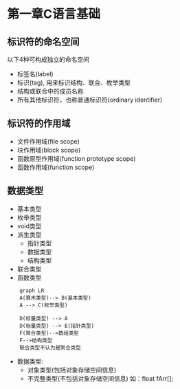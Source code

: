 # 第一章C语言基础
## 标识符的命名空间
以下4种可构成独立的命名空间
- 标签名(label)
- 标识(tag), 用来标识结构、联合、枚举类型
- 结构或联合中的成员名称
- 所有其他标识符，也称普通标识符(ordinary identifier)
## 标识符的作用域
- 文件作用域(file scope)
- 块作用域(block scope)
- 函数原型作用域(function prototype scope)
- 函数作用域(function scope)
## 数据类型
- 基本类型
- 枚举类型
- void类型
- 派生类型
	- 指针类型
	- 数据类型
	- 结构类型
- 联合类型
- 函数类型  

```mermaid
	graph LR
	A(算术类型)--> B(基本类型)
	A --> C(枚举类型)
	
	D(标量类型) --> A
	D(标量类型) --> E(指针类型)	
	F(聚合类型)-->数组类型
	F-->结构类型	
	联合类型不认为是聚合类型
```
- 数据类型:  
	- 对象类型(包括对象存储空间信息)
	- 不完整类型(不包括对象存储空间信息) 如：float fArr[];

